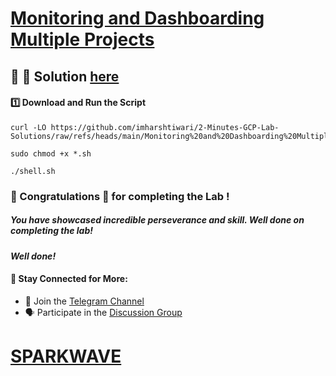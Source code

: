 # [Monitoring and Dashboarding Multiple Projects](https://www.cloudskillsboost.google/focuses/19475?parent=catalog)

## 🔑 **🔑 Solution [here](https://www.youtube.com/@sparkwave.01)**

#### 1️⃣ Download and Run the Script  

```
curl -LO https://github.com/imharshtiwari/2-Minutes-GCP-Lab-Solutions/raw/refs/heads/main/Monitoring%20and%20Dashboarding%20Multiple%20Projects/shell.sh

sudo chmod +x *.sh

./shell.sh
```

### 🐼 Congratulations 🎉 for completing the Lab !

##### *You have showcased incredible perseverance and skill. Well done on completing the lab!*

#### *Well done!*

#### 🌟 **Stay Connected for More:**  
- 💬 Join the [Telegram Channel](https://t.me/sparkwave.01)  
- 🗣️ Participate in the [Discussion Group](https://t.me/sparkwave.01chats)

# [SPARKWAVE](https://www.youtube.com/@sparkwave.01)

